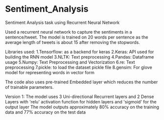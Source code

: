 # Sentiment_Analysis
Sentiment Analysis task using Recurrent Neural Network

Used a recurrent neural network to capture the sentiments in a sentence/tweet.
The model is trained on 20 words per sentence as the average length of tweets is about 15 after removing the stopwords.

Libraries used:
1.Tensorflow: as a backend for keras
2.Keras: API used for building the RNN model
3.NLTK: Text preprocessing
4.Pandas: Dataframe usage
5.Numpy: Text Preprocessing and Vectorization
6.re: Text preprocessing
7.pickle: to load the dataset pickle file
8.gensim: For glove model for representing words in vector form

The code also uses pre-trained Embedded layer which reduces the number of trainable parameters.

Version 1:
The model uses 3 Uni-directional Recurrent layers and 2 Dense Layers with 'relu' activation function for hidden layers and 'sigmoid' for the output layer 
The model outputs approximately 80% accuracy on the training data and 77% accuracy on the test data
